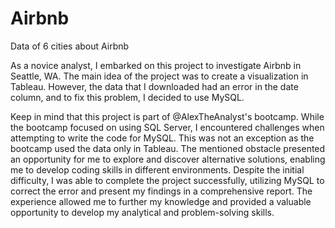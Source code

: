 # Airbnb
Data of 6 cities about Airbnb

As a novice analyst, I embarked on this project to investigate Airbnb in Seattle, WA. The main idea of the project was to create a visualization in Tableau. However, the data that I downloaded had an error in the date column, and to fix this problem, I decided to use MySQL.

Keep in mind that this project is part of @AlexTheAnalyst's bootcamp. While the bootcamp focused on using SQL Server, I encountered challenges when attempting to write the code for MySQL. This was not an exception as the bootcamp used the data only in Tableau. The mentioned obstacle presented an opportunity for me to explore and discover alternative solutions, enabling me to develop coding skills in different environments. Despite the initial difficulty, I was able to complete the project successfully, utilizing MySQL to correct the error and present my findings in a comprehensive report. The experience allowed me to further my knowledge and provided a valuable opportunity to develop my analytical and problem-solving skills.
